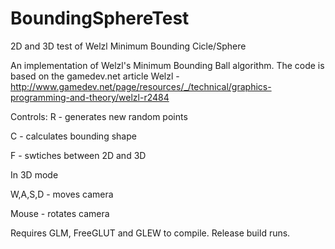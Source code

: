 # BoundingSphereTest
2D and 3D test of Welzl Minimum Bounding Cicle/Sphere

An implementation of Welzl's Minimum Bounding Ball algorithm.
The code is based on the gamedev.net article Welzl - http://www.gamedev.net/page/resources/_/technical/graphics-programming-and-theory/welzl-r2484

Controls:
R - generates new random points

C - calculates bounding shape

F - swtiches between 2D and 3D

In 3D mode

W,A,S,D - moves camera

Mouse - rotates camera


Requires GLM, FreeGLUT and GLEW to compile. Release build runs.
